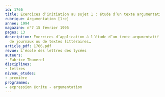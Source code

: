 ```yaml
---
id: 1766
title: Exercices d’initiation au sujet 1 : étude d’un texte argumentatif
rubrique: Argumentation [1re]
annee: 1994
magazine: n°7 15 février 1995
pages: 13
description: Exercices d’application à l’étude d’un texte argumentatif à partir d’articles
  de journaux ou de textes littéraires…
article_pdf: 1766.pdf
revue: L’école des lettres des lycées
auteurs:
- Fabrice Thumerel
disciplines:
- lettres
niveau_etudes:
- première
programmes:
- expression écrite - argumentation
---
```

